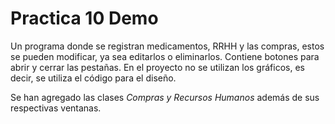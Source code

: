 # Practica 10 Demo
Un programa donde se registran medicamentos, RRHH y las compras, estos se pueden modificar, ya sea editarlos o eliminarlos. Contiene botones para abrir y cerrar las pestañas. En el proyecto no se utilizan los gráficos, es decir, se utiliza el código para el diseño.

Se han agregado las clases _Compras y Recursos Humanos_ además de sus respectivas ventanas.
